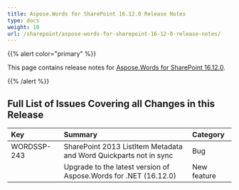 ```yaml
---
title: Aspose.Words for SharePoint 16.12.0 Release Notes
type: docs
weight: 10
url: /sharepoint/aspose-words-for-sharepoint-16-12-0-release-notes/
---
```


{{% alert color="primary" %}} 

This page contains release notes for [Aspose.Words for SharePoint 16.12.0](http://downloads.aspose.com/words/sharepoint/new-releases/aspose.words-for-sharepoint-16.12.0/).

{{% /alert %}} 

## **Full List of Issues Covering all Changes in this Release**

|**Key** |**Summary** |**Category** |
| :- | :- | :- |
|WORDSSP-243 |SharePoint 2013 ListItem Metadata and Word Quickparts not in sync |Bug |
| |Upgrade to the latest version of Aspose.Words for .NET (16.12.0) |New feature |

